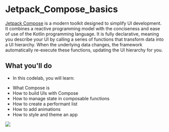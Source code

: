 # Jetpack_Compose_basics
<a href="https://developer.android.com/jetpack/compose?authuser=1">Jetpack Compose</a> is a modern toolkit designed to simplify UI development. It combines a reactive programming model with the conciseness and ease of use of the Kotlin programming language. It is fully declarative, meaning you describe your UI by calling a series of functions that transform data into a UI hierarchy. When the underlying data changes, the framework automatically re-execute these functions, updating the UI hierarchy for you.
## What you'll do
* In this codelab, you will learn:
- What Compose is
- How to build UIs with Compose
- How to manage state in composable functions 
- How to create a performant list
- How to add animations
- How to style and theme an app

<img src="https://developer.android.com/codelabs/jetpack-compose-basics/img/87f2753c576d26f2.gif?authuser=1"/>

 
 
